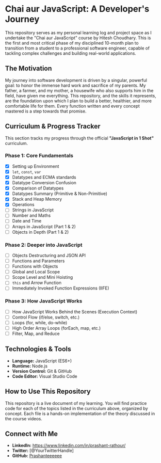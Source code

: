 # Chai aur JavaScript: A Developer's Journey

This repository serves as my personal learning log and project space as I undertake the "Chai aur JavaScript" course by Hitesh Choudhary. This is the first and most critical phase of my disciplined 10-month plan to transition from a student to a professional software engineer, capable of tackling complex challenges and building real-world applications.

## The Motivation

My journey into software development is driven by a singular, powerful goal: to honor the immense hard work and sacrifice of my parents. My father, a farmer, and my mother, a housewife who also supports him in the field, have given me everything. This repository, and the skills it represents, are the foundation upon which I plan to build a better, healthier, and more comfortable life for them. Every function written and every concept mastered is a step towards that promise.

## Curriculum & Progress Tracker

This section tracks my progress through the official **"JavaScript in 1 Shot"** curriculum.

### Phase 1: Core Fundamentals

- [x] Setting up Environment
- [x] `let`, `const`, `var`
- [x] Datatypes and ECMA standards
- [x] Datatype Conversion Confusion
- [x] Comparison of Datatypes
- [x] Datatypes Summary (Primitive & Non-Primitive)
- [x] Stack and Heap Memory
- [x] Operations
- [ ] Strings in JavaScript
- [ ] Number and Maths
- [ ] Date and Time
- [ ] Arrays in JavaScript (Part 1 & 2)
- [ ] Objects in Depth (Part 1 & 2)

### Phase 2: Deeper into JavaScript

- [ ] Objects Destructuring and JSON API
- [ ] Functions and Parameters
- [ ] Functions with Objects
- [ ] Global and Local Scope
- [ ] Scope Level and Mini Hoisting
- [ ] `this` and Arrow Function
- [ ] Immediately Invoked Function Expressions (IIFE)

### Phase 3: How JavaScript Works

- [ ] How JavaScript Works Behind the Scenes (Execution Context)
- [ ] Control Flow (if/else, switch, etc.)
- [ ] Loops (for, while, do-while)
- [ ] High Order Array Loops (forEach, map, etc.)
- [ ] Filter, Map, and Reduce

## Technologies & Tools

* **Language:** JavaScript (ES6+)
* **Runtime:** Node.js
* **Version Control:** Git & GitHub
* **Code Editor:** Visual Studio Code

## How to Use This Repository

This repository is a live document of my learning. You will find practice code for each of the topics listed in the curriculum above, organized by concept. Each file is a hands-on implementation of the theory discussed in the course videos.

## Connect with Me

* **LinkedIn:** https://www.linkedin.com/in/prashant-rathour/
* **Twitter:** [@YourTwitterHandle]
* **GitHub:** [Prashanteeeeee](https://github.com/Prashanteeeee/Prashanteeeee)
